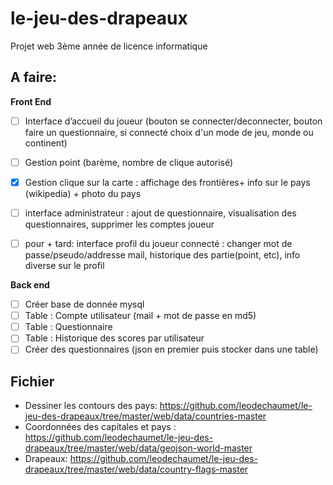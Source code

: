 # le-jeu-des-drapeaux
Projet web 3ème année de licence informatique

## A faire:

<b>Front End</b>
- [ ] Interface d’accueil du joueur  (bouton se connecter/deconnecter, bouton faire un questionnaire, si connecté choix d'un mode de jeu, monde ou continent)
- [ ] Gestion point (barème, nombre de clique autorisé)
- [X] Gestion clique sur la carte : affichage des frontières+ info sur le pays (wikipedia) + photo du pays

- [ ] interface administrateur : ajout de questionnaire, visualisation des questionnaires, supprimer les comptes joueur
- [ ] pour + tard: interface profil du joueur connecté : changer mot de passe/pseudo/addresse mail, historique des partie(point, etc), info diverse sur le profil

<b>Back end</b>
- [ ] Créer base de donnée mysql
- [ ] Table : Compte utilisateur (mail + mot de passe en md5)
- [ ] Table : Questionnaire
- [ ] Table : Historique des scores par utilisateur
- [ ] Créer des questionnaires (json en premier puis stocker dans une table)

## Fichier
- Dessiner les contours des pays: https://github.com/leodechaumet/le-jeu-des-drapeaux/tree/master/web/data/countries-master
- Coordonnées des capitales et pays : https://github.com/leodechaumet/le-jeu-des-drapeaux/tree/master/web/data/geojson-world-master
- Drapeaux: https://github.com/leodechaumet/le-jeu-des-drapeaux/tree/master/web/data/country-flags-master
